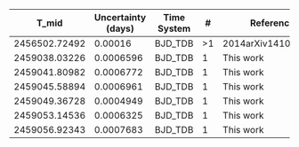 |T_mid        |Uncertainty (days)|Time System|#  |Reference                             |
|-------------|------------------|-----------|---|--------------------------------------|
|2456502.72492|0.00016           |BJD_TDB    |>1 |2014arXiv1410.3449A                   |
|2459038.03226|0.0006596         |BJD_TDB    |1  |This work                             |
|2459041.80982|0.0006772         |BJD_TDB    |1  |This work                             |
|2459045.58894|0.0006961         |BJD_TDB    |1  |This work                             |
|2459049.36728|0.0004949         |BJD_TDB    |1  |This work                             |
|2459053.14536|0.0006325         |BJD_TDB    |1  |This work                             |
|2459056.92343|0.0007683         |BJD_TDB    |1  |This work                             |
